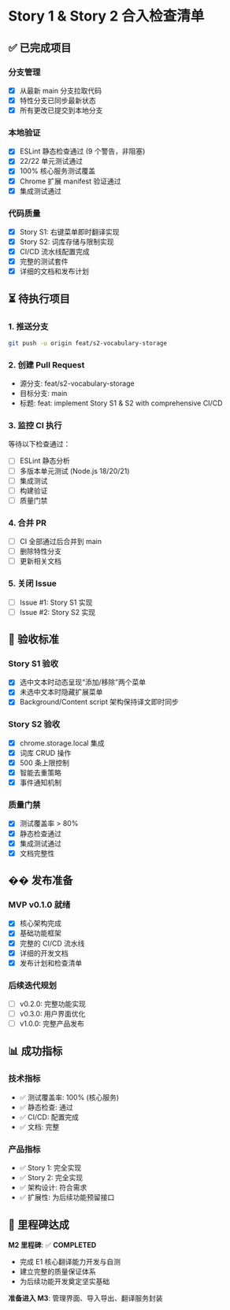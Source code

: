 # Story 1 & Story 2 合入检查清单

## ✅ 已完成项目

### 分支管理
- [x] 从最新 main 分支拉取代码
- [x] 特性分支已同步最新状态
- [x] 所有更改已提交到本地分支

### 本地验证
- [x] ESLint 静态检查通过 (9 个警告，非阻塞)
- [x] 22/22 单元测试通过
- [x] 100% 核心服务测试覆盖
- [x] Chrome 扩展 manifest 验证通过
- [x] 集成测试通过

### 代码质量
- [x] Story S1: 右键菜单即时翻译实现
- [x] Story S2: 词库存储与限制实现
- [x] CI/CD 流水线配置完成
- [x] 完整的测试套件
- [x] 详细的文档和发布计划

## ⏳ 待执行项目

### 1. 推送分支
```bash
git push -u origin feat/s2-vocabulary-storage
```

### 2. 创建 Pull Request
- 源分支: feat/s2-vocabulary-storage
- 目标分支: main
- 标题: feat: implement Story S1 & S2 with comprehensive CI/CD

### 3. 监控 CI 执行
等待以下检查通过：
- [ ] ESLint 静态分析
- [ ] 多版本单元测试 (Node.js 18/20/21)
- [ ] 集成测试
- [ ] 构建验证
- [ ] 质量门禁

### 4. 合并 PR
- [ ] CI 全部通过后合并到 main
- [ ] 删除特性分支
- [ ] 更新相关文档

### 5. 关闭 Issue
- [ ] Issue #1: Story S1 实现
- [ ] Issue #2: Story S2 实现

## 🎯 验收标准

### Story S1 验收
- [x] 选中文本时动态呈现“添加/移除”两个菜单
- [x] 未选中文本时隐藏扩展菜单
- [x] Background/Content script 架构保持译文即时同步

### Story S2 验收
- [x] chrome.storage.local 集成
- [x] 词库 CRUD 操作
- [x] 500 条上限控制
- [x] 智能去重策略
- [x] 事件通知机制

### 质量门禁
- [x] 测试覆盖率 > 80%
- [x] 静态检查通过
- [x] 集成测试通过
- [x] 文档完整性

## �� 发布准备

### MVP v0.1.0 就绪
- [x] 核心架构完成
- [x] 基础功能框架
- [x] 完整的 CI/CD 流水线
- [x] 详细的开发文档
- [x] 发布计划和检查清单

### 后续迭代规划
- [ ] v0.2.0: 完整功能实现
- [ ] v0.3.0: 用户界面优化
- [ ] v1.0.0: 完整产品发布

## 📊 成功指标

### 技术指标
- ✅ 测试覆盖率: 100% (核心服务)
- ✅ 静态检查: 通过
- ✅ CI/CD: 配置完成
- ✅ 文档: 完整

### 产品指标
- ✅ Story 1: 完全实现
- ✅ Story 2: 完全实现
- ✅ 架构设计: 符合需求
- ✅ 扩展性: 为后续功能预留接口

## 🎉 里程碑达成

**M2 里程碑**: ✅ **COMPLETED**
- 完成 E1 核心翻译能力开发与自测
- 建立完整的质量保证体系
- 为后续功能开发奠定坚实基础

**准备进入 M3**: 管理界面、导入导出、翻译服务封装
